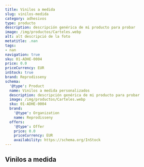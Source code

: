 ```yaml
---
title: Vinilos a medida
slug: vinilos-medida
category: adhesivos
type: producto
description: descripción genérica de mi producto para probar
image: /img/productos/Carteles.webp
alt: alt descripció de la foto
metatitle: .nan
tags:
- nan
navigation: true
sku: 01-ADHE-0004
price: 0.0
priceCurrency: EUR
inStock: true
brand: Reprodisseny
schema:
  '@type': Product
  name: Vinilos a medida personalizados
  description: descripción genérica de mi producto para probar
  image: /img/productos/Carteles.webp
  sku: 01-ADHE-0004
  brand:
    '@type': Organization
    name: Reprodisseny
  offers:
    '@type': Offer
    price: 0.0
    priceCurrency: EUR
    availability: https://schema.org/InStock
---
```


## Vinilos a medida

